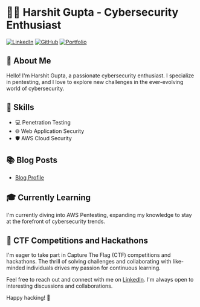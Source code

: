 # 👨‍💻 Harshit Gupta - Cybersecurity Enthusiast

[![LinkedIn](https://img.shields.io/badge/-LinkedIn-blue?style=flat-square&logo=linkedin)](https://www.linkedin.com/in/harshittt/)
[![GitHub](https://img.shields.io/badge/-GitHub-181717?style=flat-square&logo=github)](https://github.com/Harshit-cyber-bit)
[![Portfolio](https://img.shields.io/badge/-Portfolio-00ccff?style=flat-square)](https://www.harshit21.site)


## 🚀 About Me

Hello! I'm Harshit Gupta, a passionate cybersecurity enthusiast. I specialize in pentesting, and I love to explore new challenges in the ever-evolving world of cybersecurity.

## 💼 Skills

- 💻 Penetration Testing
- 🌐 Web Application Security
- 🛡️ AWS Cloud Security

## 📚 Blog Posts

- [Blog Profile](https://medium.com/@21harsh12)

## 🎓 Currently Learning

I'm currently diving into AWS Pentesting, expanding my knowledge to stay at the forefront of cybersecurity trends.

## 🚀 CTF Competitions and Hackathons

I'm eager to take part in Capture The Flag (CTF) competitions and hackathons. The thrill of solving challenges and collaborating with like-minded individuals drives my passion for continuous learning.


Feel free to reach out and connect with me on [LinkedIn](https://www.linkedin.com/in/harshittt/). I'm always open to interesting discussions and collaborations.

Happy hacking! 🚀
